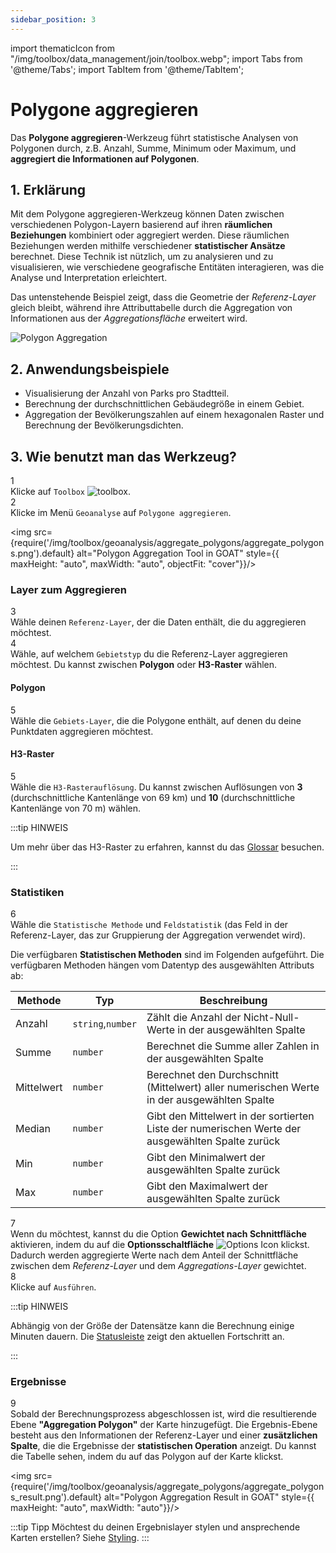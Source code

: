```yaml
---
sidebar_position: 3
---
```


import thematicIcon from "/img/toolbox/data_management/join/toolbox.webp";
import Tabs from '@theme/Tabs';
import TabItem from '@theme/TabItem';


# Polygone aggregieren

Das **Polygone aggregieren**-Werkzeug führt statistische Analysen von Polygonen durch, z.B. Anzahl, Summe, Minimum oder Maximum, und **aggregiert die Informationen auf Polygonen**.

## 1. Erklärung

Mit dem Polygone aggregieren-Werkzeug können Daten zwischen verschiedenen Polygon-Layern basierend auf ihren **räumlichen Beziehungen** kombiniert oder aggregiert werden. Diese räumlichen Beziehungen werden mithilfe verschiedener **statistischer Ansätze** berechnet. Diese Technik ist nützlich, um zu analysieren und zu visualisieren, wie verschiedene geografische Entitäten interagieren, was die Analyse und Interpretation erleichtert.

Das untenstehende Beispiel zeigt, dass die Geometrie der *Referenz-Layer* gleich bleibt, während ihre Attributtabelle durch die Aggregation von Informationen aus der *Aggregationsfläche* erweitert wird.

<div style={{ display: 'flex', flexDirection: 'column', alignItems: 'center'}}>
  <img src={require('/img/toolbox/geoanalysis/aggregate_polygons/polygon_aggregation.png').default} alt="Polygon Aggregation" style={{ maxHeight: "auto", maxWidth: "auto", objectFit: "cover"}}/>
</div> 

## 2. Anwendungsbeispiele

- Visualisierung der Anzahl von Parks pro Stadtteil.
- Berechnung der durchschnittlichen Gebäudegröße in einem Gebiet.
- Aggregation der Bevölkerungszahlen auf einem hexagonalen Raster und Berechnung der Bevölkerungsdichten.

## 3. Wie benutzt man das Werkzeug?

<div class="step">
  <div class="step-number">1</div>
  <div class="content">Klicke auf <code>Toolbox</code> <img src={thematicIcon} alt="toolbox" style={{width: "25px"}}/>. </div>
</div>

<div class="step">
  <div class="step-number">2</div>
  <div class="content">Klicke im Menü <code>Geoanalyse</code> auf <code>Polygone aggregieren</code>.</div>
</div>

<img src={require('/img/toolbox/geoanalysis/aggregate_polygons/aggregate_polygons.png').default} alt="Polygon Aggregation Tool in GOAT" style={{ maxHeight: "auto", maxWidth: "auto", objectFit: "cover"}}/>

### Layer zum Aggregieren

<div class="step">
  <div class="step-number">3</div>
  <div class="content">Wähle deinen <code>Referenz-Layer</code>, der die Daten enthält, die du aggregieren möchtest.</div>
</div>

<div class="step">
  <div class="step-number">4</div>
  <div class="content">Wähle, auf welchem <code>Gebietstyp</code> du die Referenz-Layer aggregieren möchtest. Du kannst zwischen <b>Polygon</b> oder <b>H3-Raster</b> wählen.</div>
</div>

<Tabs>
  <TabItem value="Polygon" label="Polygon" default className="tabItemBox">

 #### Polygon

<div class="step">
  <div class="step-number">5</div>
  <div class="content">Wähle die <code>Gebiets-Layer</code>, die die Polygone enthält, auf denen du deine Punktdaten aggregieren möchtest.</div>
</div>

  </TabItem>
  <TabItem value="H3 Grid" label="H3-Raster" className="tabItemBox">

 #### H3-Raster

 <div class="step">
  <div class="step-number">5</div>
  <div class="content">Wähle die <code>H3-Rasterauflösung</code>. Du kannst zwischen Auflösungen von <b>3</b> (durchschnittliche Kantenlänge von 69 km) und <b>10</b> (durchschnittliche Kantenlänge von 70 m) wählen.</div>
</div>

:::tip HINWEIS

Um mehr über das H3-Raster zu erfahren, kannst du das [Glossar](../../further_reading/glossary#H3-grid) besuchen.

:::

  </TabItem>
</Tabs>

### Statistiken

<div class="step">
  <div class="step-number">6</div>
  <div class="content">Wähle die <code>Statistische Methode</code> und <code>Feldstatistik</code> (das Feld in der Referenz-Layer, das zur Gruppierung der Aggregation verwendet wird).</div>
</div>

Die verfügbaren **Statistischen Methoden** sind im Folgenden aufgeführt. Die verfügbaren Methoden hängen vom Datentyp des ausgewählten Attributs ab:

| Methode | Typ | Beschreibung |
| -------|------| ------------|
| Anzahl | `string`,`number`    | Zählt die Anzahl der Nicht-Null-Werte in der ausgewählten Spalte|
| Summe  | `number`   | Berechnet die Summe aller Zahlen in der ausgewählten Spalte|
| Mittelwert | `number`   | Berechnet den Durchschnitt (Mittelwert) aller numerischen Werte in der ausgewählten Spalte|
| Median | `number`   | Gibt den Mittelwert in der sortierten Liste der numerischen Werte der ausgewählten Spalte zurück|
| Min    | `number`   | Gibt den Minimalwert der ausgewählten Spalte zurück|
| Max    | `number`   | Gibt den Maximalwert der ausgewählten Spalte zurück|

<div class="step">
  <div class="step-number">7</div>
  <div class="content">Wenn du möchtest, kannst du die Option <b>Gewichtet nach Schnittfläche</b> aktivieren, indem du auf die <b>Optionsschaltfläche</b> <img src={require('/img/map/styling/options_icon.png').default} alt="Options Icon" style={{ maxHeight: "25px", maxWidth: "25px", objectFit: "cover"}}/> klickst. Dadurch werden aggregierte Werte nach dem Anteil der Schnittfläche zwischen dem <i>Referenz-Layer</i> und dem <i>Aggregations-Layer</i> gewichtet.</div>
</div>

<div class="step">
  <div class="step-number">8</div>
  <div class="content">Klicke auf <code>Ausführen</code>.</div>
</div>

:::tip HINWEIS

Abhängig von der Größe der Datensätze kann die Berechnung einige Minuten dauern. Die [Statusleiste](../../workspace/home#status-bar) zeigt den aktuellen Fortschritt an.

:::

### Ergebnisse

<div class="step">
  <div class="step-number">9</div>
  <div class="content">Sobald der Berechnungsprozess abgeschlossen ist, wird die resultierende Ebene <b>"Aggregation Polygon"</b> der Karte hinzugefügt. Die Ergebnis-Ebene besteht aus den Informationen der Referenz-Layer und einer <b>zusätzlichen Spalte</b>, die die Ergebnisse der <b>statistischen Operation</b> anzeigt. Du kannst die Tabelle sehen, indem du auf das Polygon auf der Karte klickst.</div>
</div>

<img src={require('/img/toolbox/geoanalysis/aggregate_polygons/aggregate_polygons_result.png').default} alt="Polygon Aggregation Result in GOAT" style={{ maxHeight: "auto", maxWidth: "auto"}}/>

:::tip Tipp
Möchtest du deinen Ergebnislayer stylen und ansprechende Karten erstellen? Siehe [Styling](../../map/layer_style/styling).
:::

